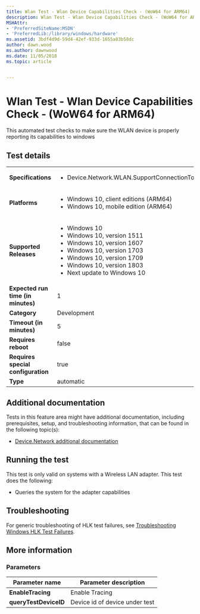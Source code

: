 ```yaml
---
title: Wlan Test - Wlan Device Capabilities Check - (WoW64 for ARM64)
description: Wlan Test - Wlan Device Capabilities Check - (WoW64 for ARM64)
MSHAttr:
- 'PreferredSiteName:MSDN'
- 'PreferredLib:/library/windows/hardware'
ms.assetid: 3bdf4d9d-59d4-42ef-933d-1655a83b58dc
author: dawn.wood
ms.author: dawnwood
ms.date: 11/05/2018
ms.topic: article


---
```


# <span id="p_hlk_test.efdacab3-52bc-42a0-81ae-0cad900db51f"></span>Wlan Test - Wlan Device Capabilities Check - (WoW64 for ARM64)


This automated test checks to make sure the WLAN device is properly reporting its capabilities to windows

## Test details

|||
|---|---|
| **Specifications**  | <ul><li>Device.Network.WLAN.SupportConnectionToAP.ConnectionToAP</li></ul> |  
| **Platforms**   | <ul><li>Windows 10, client editions (ARM64)</li><li>Windows 10, mobile edition (ARM64)</li></ul> |
| **Supported Releases** | <ul><li>Windows 10</li><li>Windows 10, version 1511</li><li>Windows 10, version 1607</li><li>Windows 10, version 1703</li><li>Windows 10, version 1709</li><li>Windows 10, version 1803</li><li>Next update to Windows 10</li></ul> |
|**Expected run time (in minutes)**| 1 |
|**Category**| Development |
|**Timeout (in minutes)**| 5 |
|**Requires reboot**| false |
|**Requires special configuration**| true |
|**Type**| automatic |



## <span id="Additional_documentation"></span><span id="additional_documentation"></span><span id="ADDITIONAL_DOCUMENTATION"></span>Additional documentation


Tests in this feature area might have additional documentation, including prerequisites, setup, and troubleshooting information, that can be found in the following topic(s):

-   [Device.Network additional documentation](device-network-additional-documentation.md)

## <span id="Running_the_test"></span><span id="running_the_test"></span><span id="RUNNING_THE_TEST"></span>Running the test


This test is only valid on systems with a Wireless LAN adapter. This test does the following:

-   Queries the system for the adapter capabilities

## <span id="Troubleshooting"></span><span id="troubleshooting"></span><span id="TROUBLESHOOTING"></span>Troubleshooting


For generic troubleshooting of HLK test failures, see [Troubleshooting Windows HLK Test Failures](../user/troubleshooting-windows-hlk-test-failures.md).


## <span id="More_information"></span><span id="more_information"></span><span id="MORE_INFORMATION"></span>More information


### <span id="Parameters"></span><span id="parameters"></span><span id="PARAMETERS"></span>Parameters

| Parameter name        | Parameter description          |
|-----------------------|--------------------------------|
| **EnableTracing**     | Enable Tracing                 |
| **queryTestDeviceID** | Device id of device under test |












